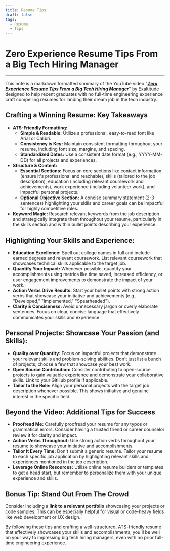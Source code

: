 ```yaml
---
title: Resume Tips
draft: false
tags:
  - Resume
  - Tips
---
```


# Zero Experience Resume Tips From a Big Tech Hiring Manager

---

This note is a markdown formatted summary of the YouTube video "[***Zero Experience Resume Tips From a Big Tech Hiring Manager***](https://www.youtube.com/watch?v=AmPWN6McX7k)"  by [Exaltitude](https://www.youtube.com/@exaltitude) designed to help recent graduates with no full-time engineering experience craft compelling resumes for landing their dream job in the tech industry.

## **Crafting a Winning Resume: Key Takeaways**

- **ATS-Friendly Formatting:**  
  - **Simple & Readable:** Utilize a professional, easy-to-read font like Arial or Calibri.  
  - **Consistency is Key:** Maintain consistent formatting throughout your resume, including font size, margins, and spacing.
  - **Standardized Dates:** Use a consistent date format (e.g., YYYY-MM-DD) for all projects and experiences.
- **Structure & Content:**  
  - **Essential Sections:** Focus on core sections like contact information (ensure it's professional and reachable), skills (tailored to the job description), education (including relevant coursework and achievements), work experience (including volunteer work), and impactful personal projects.  
  - **Optional Objective Section:** A concise summary statement (2-3 sentences) highlighting your skills and career goals can be impactful for highly competitive roles.
- **Keyword Magic:** Research relevant keywords from the job description and strategically integrate them throughout your resume, particularly in the skills section and within bullet points describing your experience.

## **Highlighting Your Skills and Experience:**

- **Education Excellence:** Spell out college names in full and include earned degrees and relevant coursework. List relevant coursework that showcases technical skills applicable to the target job.
- **Quantify Your Impact:** Whenever possible, quantify your accomplishments using metrics like time saved, increased efficiency, or user engagement improvements to demonstrate the impact of your work.
- **Action Verbs Drive Results:** Start your bullet points with strong action verbs that showcase your initiative and achievements (e.g., "Developed," "Implemented," "Spearheaded").
- **Clarity & Conciseness:** Avoid unnecessary jargon or overly elaborate sentences. Focus on clear, concise language that effectively communicates your skills and experience.

## **Personal Projects: Showcase Your Passion (and Skills):**

- **Quality over Quantity:** Focus on impactful projects that demonstrate your relevant skills and problem-solving abilities. Don't just list a bunch of projects; choose a few that showcase your best work.
- **Open Source Contribution:** Consider contributing to open-source projects to gain valuable experience and demonstrate your collaborative skills. Link to your GitHub profile if applicable.
- **Tailor to the Role:** Align your personal projects with the target job description whenever possible. This shows initiative and genuine interest in the specific field.

## **Beyond the Video: Additional Tips for Success**

- **Proofread Me:** Carefully proofread your resume for any typos or grammatical errors. Consider having a trusted friend or career counselor review it for clarity and impact.
- **Action Verbs Throughout:** Use strong action verbs throughout your resume to showcase your initiative and accomplishments.
- **Tailor It Every Time:** Don't submit a generic resume. Tailor your resume to each specific job application by highlighting relevant skills and experiences mentioned in the job description.
- **Leverage Online Resources:** Utilize online resume builders or templates to get a head start, but remember to personalize them with your unique experience and skills.

## **Bonus Tip: Stand Out From The Crowd**

Consider including a **link to a relevant portfolio** showcasing your projects or code samples. This can be especially helpful for visual or code-heavy fields like web development or UX design.

By following these tips and crafting a well-structured, ATS-friendly resume that effectively showcases your skills and accomplishments, you'll be well on your way to impressing big tech hiring managers, even with no prior full-time engineering experience.
